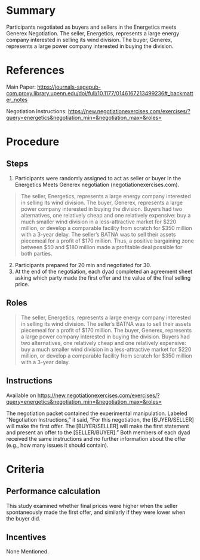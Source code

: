 # Summary
Participants negotiated as buyers and sellers in the Energetics meets Generex Negotiation. The seller, Energetics, represents a large energy company interested in selling its wind division. The buyer, Generex, represents a large power company interested in buying the division.


# References
Main Paper: https://journals-sagepub-com.proxy.library.upenn.edu/doi/full/10.1177/0146167213499236#_backmatter_notes

Negotiation Instructions: https://new.negotiationexercises.com/exercises/?query=energetics&negotiation_min=&negotiation_max=&roles=



# Procedure
## Steps
1. Participants were randomly assigned to act as seller or buyer in the Energetics Meets Generex negotiation (negotiationexercises.com). 
> The seller, Energetics, represents a large energy company interested in selling its wind division. 
> The buyer, Generex, represents a large power company interested in buying the division. Buyers had two alternatives, one relatively cheap and one relatively expensive: buy a much smaller wind division in a less-attractive market for $220 million, or develop a comparable facility from scratch for $350 million with a 3-year delay. The seller’s BATNA was to sell their assets piecemeal for a profit of $170 million. Thus, a positive bargaining zone between $50 and $180 million made a profitable deal possible for both parties. 
2. Participants prepared for 20 min and negotiated for 30. 
3. At the end of the negotiation, each dyad completed an agreement sheet asking which party made the first offer and the value of the final selling price.


## Roles 
> The seller, Energetics, represents a large energy company interested in selling its wind division. The seller’s BATNA was to sell their assets piecemeal for a profit of $170 million. 
> The buyer, Generex, represents a large power company interested in buying the division. Buyers had two alternatives, one relatively cheap and one relatively expensive: buy a much smaller wind division in a less-attractive market for $220 million, or develop a comparable facility from scratch for $350 million with a 3-year delay.

## Instructions

Available on https://new.negotiationexercises.com/exercises/?query=energetics&negotiation_min=&negotiation_max=&roles=

The negotiation packet contained the experimental manipulation. Labeled “Negotiation Instructions,” it said, “For this negotiation, the [BUYER/SELLER] will make the first offer. The [BUYER/SELLER] will make the first statement and present an offer to the [SELLER/BUYER].” Both members of each dyad received the same instructions and no further information about the offer (e.g., how many issues it should contain).

# Criteria
## Performance calculation
This study examined whether final prices were higher when the seller spontaneously made the first offer, and similarly if they were lower when the buyer did.

## Incentives
None Mentioned.
